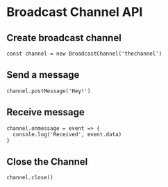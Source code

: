 # Broadcast Channel API

## Create broadcast channel
```
const channel = new BroadcastChannel('thechannel')
```

## Send a message
```
channel.postMessage('Hey!')
```

## Receive message
```
channel.onmessage = event => {
  console.log('Received', event.data)
}
```

## Close the Channel
```
channel.close()
```
